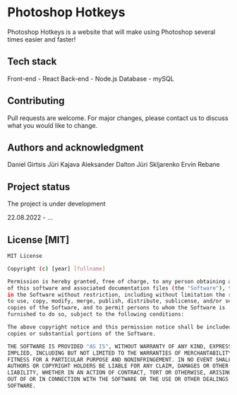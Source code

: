 # Photoshop Hotkeys
Photoshop Hotkeys is a website that will make using Photoshop several times easier and faster!


## Tech stack

Front-end - React
Back-end - Node.js
Database - mySQL


## Contributing
Pull requests are welcome. For major changes, please contact us to discuss what you would like to change.


## Authors and acknowledgment

Daniel Girtsis
Jüri Kajava
Aleksander Dalton
Jüri Skljarenko
Ervin Rebane


## Project status
The project is under development

22.08.2022 - ...


## License [MIT]
```bash
MIT License

Copyright (c) [year] [fullname]

Permission is hereby granted, free of charge, to any person obtaining a copy
of this software and associated documentation files (the "Software"), to deal
in the Software without restriction, including without limitation the rights
to use, copy, modify, merge, publish, distribute, sublicense, and/or sell
copies of the Software, and to permit persons to whom the Software is
furnished to do so, subject to the following conditions:

The above copyright notice and this permission notice shall be included in all
copies or substantial portions of the Software.

THE SOFTWARE IS PROVIDED "AS IS", WITHOUT WARRANTY OF ANY KIND, EXPRESS OR
IMPLIED, INCLUDING BUT NOT LIMITED TO THE WARRANTIES OF MERCHANTABILITY,
FITNESS FOR A PARTICULAR PURPOSE AND NONINFRINGEMENT. IN NO EVENT SHALL THE
AUTHORS OR COPYRIGHT HOLDERS BE LIABLE FOR ANY CLAIM, DAMAGES OR OTHER
LIABILITY, WHETHER IN AN ACTION OF CONTRACT, TORT OR OTHERWISE, ARISING FROM,
OUT OF OR IN CONNECTION WITH THE SOFTWARE OR THE USE OR OTHER DEALINGS IN THE
SOFTWARE.
```
